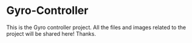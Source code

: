 # Gyro-Controller
This is the Gyro controller project. All the files and images related to the project will be shared here! Thanks.
